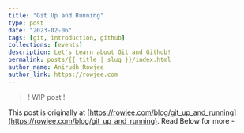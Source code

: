 ```yaml
---
title: "Git Up and Running"
type: post
date: "2023-02-06"
tags: [git, introduction, github]
collections: [events]
description: Let's Learn about Git and Github!
permalink: posts/{{ title | slug }}/index.html
author_name: Anirudh Rowjee
author_link: https://rowjee.com
---
```


> ! WIP post !

This post is originally at [https://rowjee.com/blog/git_up_and_running](https://rowjee.com/blog/git_up_and_running). Read Below for more -
